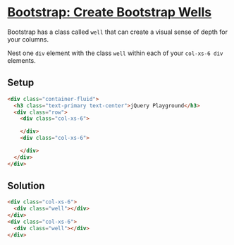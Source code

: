 # [Bootstrap: Create Bootstrap Wells](https://learn.freecodecamp.org/front-end-libraries/bootstrap/create-bootstrap-wells)

Bootstrap has a class called `well` that can create a visual sense of depth for your columns.

Nest one `div` element with the class `well` within each of your `col-xs-6 div` elements.

## Setup
```html
<div class="container-fluid">
  <h3 class="text-primary text-center">jQuery Playground</h3>
  <div class="row">
    <div class="col-xs-6">

    </div>
    <div class="col-xs-6">

    </div>
  </div>
</div>
```

## Solution
```html
<div class="col-xs-6">
  <div class="well"></div>
</div>
<div class="col-xs-6">
  <div class="well"></div>
</div>
```